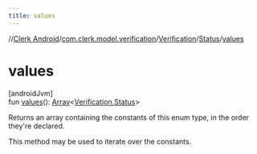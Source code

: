 ```yaml
---
title: values
---
```

//[Clerk Android](../../../../index.html)/[com.clerk.model.verification](../../index.html)/[Verification](../index.html)/[Status](index.html)/[values](values.html)



# values



[androidJvm]\
fun [values](values.html)(): [Array](https://kotlinlang.org/api/latest/jvm/stdlib/kotlin-stdlib/kotlin/-array/index.html)&lt;[Verification.Status](index.html)&gt;



Returns an array containing the constants of this enum type, in the order they're declared.



This method may be used to iterate over the constants.




